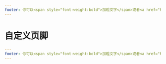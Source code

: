 ```yaml
---
footer: 你可以<span style="font-weight:bold">加粗文字</span>或者<a href="https://vuepress-theme.mrhope.site/">放置链接</a>
---
```


# 自定义页脚

```yml
---
footer: 你可以<span style="font-weight:bold">加粗文字</span>或者<a href="https://vuepress-theme.mrhope.site/">放置链接</a>
---
```
